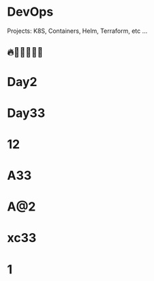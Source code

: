 # DevOps
Projects: K8S, Containers, Helm, Terraform, etc ...

## 🔥🎯👨🏻‍💻🚀
# Day2
# Day33
# 12
# A33
# A@2
# xc33
# 1